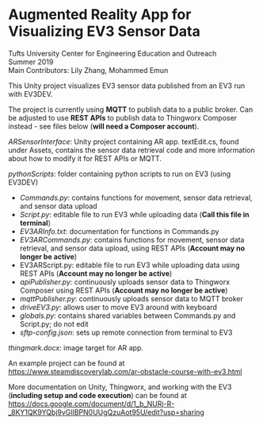 # Augmented Reality App for Visualizing EV3 Sensor Data
Tufts University Center for Engineering Education and Outreach  
Summer 2019  
Main Contributors: Lily Zhang, Mohammed Emun  

This Unity project visualizes EV3 sensor data published from an EV3 run with EV3DEV.

The project is currently using **MQTT** to publish data to a public broker. Can be adjusted to use **REST APIs** to publish data to Thingworx Composer instead - see files below (**will need a Composer account**).

*ARSensorInterface*: Unity project containing AR app. textEdit.cs, found under Assets, contains the sensor data retrieval code and more information about how to modify it for REST APIs or MQTT.

*pythonScripts*: folder containing python scripts to run on EV3 (using EV3DEV)
  * *Commands.py*: contains functions for movement, sensor data retrieval, and sensor data upload  
  * *Script.py*: editable file to run EV3 while uploading data (**Call this file in terminal**) 
  * *EV3ARInfo.txt*: documentation for functions in Commands.py
  * *EV3ARCommands.py*: contains functions for movement, sensor data retrieval, and sensor data upload, using REST APIs (**Account may no longer be active**)
  * EV3ARScript.py: editable file to run EV3 while uploading data using REST APIs (**Account may no longer be active**)
  * *apiPublisher.py*: continuously uploads sensor data to Thingworx Composer using REST APIs (**Account may no longer be active**)
  * *mqttPublisher.py*: continuously uploads sensor data to MQTT broker 
  * *driveEV3.py*: allows user to move EV3 around with keyboard
  * *globals.py*: contains shared variables between Commands.py and Script.py; do not edit 
  * *sftp-config.json*: sets up remote connection from terminal to EV3

*thingmark.docx*: image target for AR app.

An example project can be found at https://www.steamdiscoverylab.com/ar-obstacle-course-with-ev3.html  

More documentation on Unity, Thingworx, and working with the EV3 (**including setup and code execution**) can be found at https://docs.google.com/document/d/1_b_NURj-R-_8KY1QK9YQbj9vGlIBPN0UUgQzuAot95U/edit?usp=sharing
